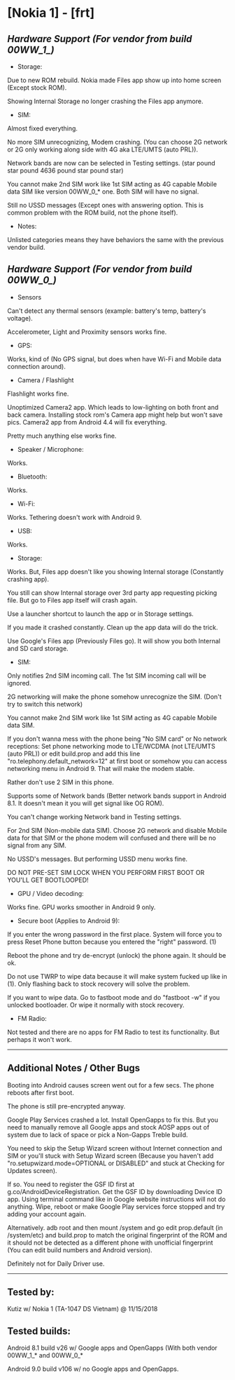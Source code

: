 # [Nokia 1] - [frt]

## *Hardware Support (For vendor from build 00WW_1_)*

* Storage:

Due to new ROM rebuild. Nokia made Files app show up into home screen (Except stock ROM).

Showing Internal Storage no longer crashing the Files app anymore.

* SIM:

Almost fixed everything.

No more SIM unrecognizing, Modem crashing. (You can choose 2G network or 2G only working along side with 4G aka LTE/UMTS (auto PRL)).

Network bands are now can be selected in Testing settings. (star pound star pound 4636 pound star pound star)

You cannot make 2nd SIM work like 1st SIM acting as 4G capable Mobile data SIM like version 00WW_0_* one. Both SIM will have no signal.

Still no USSD messages (Except ones with answering option. This is common problem with the ROM build, not the phone itself).

* Notes:

Unlisted categories means they have behaviors the same with the previous vendor build.

## *Hardware Support (For vendor from build 00WW_0_)*

* Sensors

Can't detect any thermal sensors (example: battery's temp, battery's voltage).

Accelerometer, Light and Proximity sensors works fine.

* GPS:

Works, kind of (No GPS signal, but does when have Wi-Fi and Mobile data connection around).

* Camera / Flashlight

Flashlight works fine.

Unoptimized Camera2 app. Which leads to low-lighting on both front and back camera. Installing stock rom's Camera app might help but won't save pics. Camera2 app from Android 4.4 will fix everything.

Pretty much anything else works fine.

* Speaker / Microphone:

Works.
  
* Bluetooth:

Works.

* Wi-Fi:

Works. Tethering doesn't work with Android 9.

* USB:

Works.

* Storage:

Works. But, Files app doesn't like you showing Internal storage (Constantly crashing app).

You still can show Internal storage over 3rd party app requesting picking file. But go to Files app itself will crash again.

Use a launcher shortcut to launch the app or in Storage settings.

If you made it crashed constantly. Clean up the app data will do the trick.

Use Google's Files app (Previously Files go). It will show you both Internal and SD card storage.

* SIM:

Only notifies 2nd SIM incoming call. The 1st SIM incoming call will be ignored.

2G networking will make the phone somehow unrecognize the SIM. (Don't try to switch this network)

You cannot make 2nd SIM work like 1st SIM acting as 4G capable Mobile data SIM.

If you don't wanna mess with the phone being "No SIM card" or No network receptions: Set phone networking mode to LTE/WCDMA (not LTE/UMTS (auto PRL)) or edit build.prop and add this line "ro.telephony.default_network=12" at first boot or somehow you can access networking menu in Android 9. That will make the modem stable.

Rather don't use 2 SIM in this phone.

Supports some of Network bands (Better network bands support in Android 8.1. It doesn't mean it you will get signal like OG ROM).

You can't change working Network band in Testing settings.

For 2nd SIM (Non-mobile data SIM). Choose 2G network and disable Mobile data for that SIM or the phone modem will confused and there will be no signal from any SIM.

No USSD's messages. But performing USSD menu works fine.

DO NOT PRE-SET SIM LOCK WHEN YOU PERFORM FIRST BOOT OR YOU'LL GET BOOTLOOPED!

* GPU / Video decoding:

Works fine. GPU works smoother in Android 9 only.

* Secure boot (Applies to Android 9):

If you enter the wrong password in the first place. System will force you to press Reset Phone button because you entered the "right" password. (1)

Reboot the phone and try de-encrypt (unlock) the phone again. It should be ok.

Do not use TWRP to wipe data because it will make system fucked up like in (1). Only flashing back to stock recovery will solve the problem.

If you want to wipe data. Go to fastboot mode and do "fastboot -w" if you unlocked bootloader. Or wipe it normally with stock recovery.

* FM Radio:

Not tested and there are no apps for FM Radio to test its functionality. But perhaps it won't work.

***
## Additional Notes / Other Bugs

Booting into Android causes screen went out for a few secs. The phone reboots after first boot.

The phone is still pre-encrypted anyway.

Google Play Services crashed a lot. Install OpenGapps to fix this. But you need to manually remove all Google apps and stock AOSP apps out of system due to lack of space or pick a Non-Gapps Treble build.

You need to skip the Setup Wizard screen without Internet connection and SIM or you'll stuck with Setup Wizard screen (Because you haven't add "ro.setupwizard.mode=OPTIONAL or DISABLED" and stuck at Checking for Updates screen).

If so. You need to register the GSF ID first at g.co/AndroidDeviceRegistration. Get the GSF ID by downloading Device ID app. Using terminal command like in Google website instructions will not do anything. Wipe, reboot or make Google Play services force stopped and try adding your account again.

Alternatively. adb root and then mount /system and go edit prop.default (in /system/etc) and build.prop to match the original fingerprint of the ROM and it should not be detected as a different phone with unofficial fingerprint (You can edit build numbers and Android version).

Definitely not for Daily Driver use.

***


## Tested by:

Kutiz w/ Nokia 1 (TA-1047 DS Vietnam) @ 11/15/2018

## Tested builds:

Android 8.1 build v26 w/ Google apps and OpenGapps (With both vendor 00WW_1_* and 00WW_0_*

Android 9.0 build v106 w/ no Google apps and OpenGapps.
